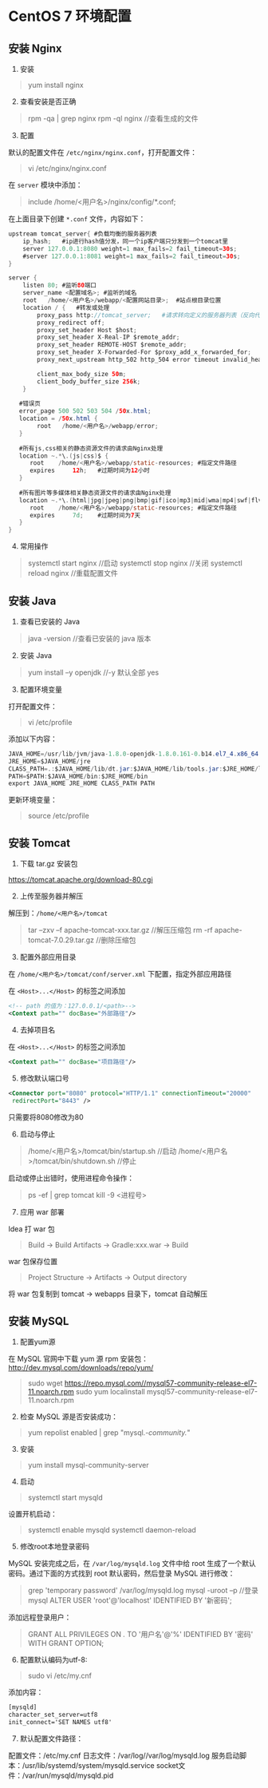 # CentOS 7 环境配置
## 安装 Nginx

1. 安装

> yum install nginx

2. 查看安装是否正确

> rpm -qa | grep nginx
> rpm -ql nginx	//查看生成的文件

3. 配置

默认的配置文件在 `/etc/nginx/nginx.conf`，打开配置文件：

> vi /etc/nginx/nginx.conf

在 `server` 模块中添加：

> include /home/<用户名>/nginx/config/*.conf;

在上面目录下创建 `*.conf` 文件，内容如下：


```Java
upstream tomcat_server{ #负载均衡的服务器列表
    ip_hash;   #ip进行hash值分发，同一个ip客户端只分发到一个tomcat里
    server 127.0.0.1:8080 weight=1 max_fails=2 fail_timeout=30s;
    #server 127.0.0.1:8081 weight=1 max_fails=2 fail_timeout=30s;
}

server {
    listen 80; #监听80端口
    server_name <配置域名>; #监听的域名
    root   /home/<用户名>/webapp/<配置网站目录>;  #站点根目录位置
    location / {   #转发或处理
        proxy_pass http://tomcat_server;   #请求转向定义的服务器列表（反向代理）
        proxy_redirect off;
        proxy_set_header Host $host;
        proxy_set_header X-Real-IP $remote_addr;
        proxy_set_header REMOTE-HOST $remote_addr;
        proxy_set_header X-Forwarded-For $proxy_add_x_forwarded_for;
        proxy_next_upstream http_502 http_504 error timeout invalid_header;

        client_max_body_size 50m;
        client_body_buffer_size 256k;
    }  
   
   #错误页
   error_page 500 502 503 504 /50x.html;  
   location = /50x.html {
        root   /home/<用户名>/webapp/error;
   }
   
   #所有js,css相关的静态资源文件的请求由Nginx处理
   location ~.*\.(js|css)$ {
      root    /home/<用户名>/webapp/static-resources; #指定文件路径
      expires     12h;   #过期时间为12小时
   }
   
   #所有图片等多媒体相关静态资源文件的请求由Nginx处理
   location ~.*\.(html|jpg|jpeg|png|bmp|gif|ico|mp3|mid|wma|mp4|swf|flv|rar|zip|txt|doc|ppt|xls|pdf)$ {
      root    /home/<用户名>/webapp/static-resources; #指定文件路径
      expires     7d;    #过期时间为7天
   }
}
```

4. 常用操作

> systemctl start nginx //启动
> systemctl stop nginx  //关闭
> systemctl reload nginx    //重载配置文件

## 安装 Java

1. 查看已安装的 Java

> java -version //查看已安装的 java 版本

2. 安装 Java

> yum install –y openjdk    //-y 默认全部 yes

3. 配置环境变量

打开配置文件：

> vi /etc/profile

添加以下内容：

```Java
JAVA_HOME=/usr/lib/jvm/java-1.8.0-openjdk-1.8.0.161-0.b14.el7_4.x86_64
JRE_HOME=$JAVA_HOME/jre
CLASS_PATH=.:$JAVA_HOME/lib/dt.jar:$JAVA_HOME/lib/tools.jar:$JRE_HOME/lib
PATH=$PATH:$JAVA_HOME/bin:$JRE_HOME/bin
export JAVA_HOME JRE_HOME CLASS_PATH PATH
```

更新环境变量：

> source /etc/profile

## 安装 Tomcat

1. 下载 tar.gz 安装包

https://tomcat.apache.org/download-80.cgi

2. 上传至服务器并解压

解压到：`/home/<用户名>/tomcat`

> tar –zxv –f apache-tomcat-xxx.tar.gz	//解压压缩包
> rm -rf apache-tomcat-7.0.29.tar.gz	//删除压缩包

3. 配置外部应用目录

在 `/home/<用户名>/tomcat/conf/server.xml` 下配置，指定外部应用路径

在 `<Host>...</Host>` 的标签之间添加

```Xml
<!-- path 的值为：127.0.0.1/<path>-->
<Context path="" docBase="外部路径"/>

```

4. 去掉项目名

在 `<Host>...</Host>` 的标签之间添加

```Xml
<Context path="" docBase="项目路径"/>
```

5. 修改默认端口号

```Xml
<Connector port="8080" protocol="HTTP/1.1" connectionTimeout="20000"
 redirectPort="8443" />
```

只需要将8080修改为80

6. 启动与停止

> /home/<用户名>/tomcat/bin/startup.sh	//启动
> /home/<用户名>/tomcat/bin/shutdown.sh	//停止

启动或停止出错时，使用进程命令操作：

> ps -ef | grep tomcat
> kill -9 <进程号>

7. 应用 war 部署

Idea 打 war 包

> Build -> Build Artifacts -> Gradle:xxx.war -> Build

war 包保存位置
> Project Structure -> Artifacts -> Output directory

将 war 包复制到 tomcat -> webapps 目录下，tomcat 自动解压

## 安装 MySQL

1. 配置yum源

在 MySQL 官网中下载 yum 源 rpm 安装包：
http://dev.mysql.com/downloads/repo/yum/

> sudo wget https://repo.mysql.com//mysql57-community-release-el7-11.noarch.rpm
> sudo yum localinstall mysql57-community-release-el7-11.noarch.rpm

2. 检查 MySQL 源是否安装成功：

> yum repolist enabled | grep "mysql.*-community.*"

3. 安装

> yum install mysql-community-server

4. 启动

> systemctl start mysqld

设置开机启动：

> systemctl enable mysqld
> systemctl daemon-reload

5. 修改root本地登录密码

MySQL 安装完成之后，在 `/var/log/mysqld.log` 文件中给 root 生成了一个默认密码。通过下面的方式找到 root 默认密码，然后登录 MySQL 进行修改：

> grep 'temporary password' /var/log/mysqld.log
> mysql -uroot –p	//登录mysql
> ALTER USER 'root'@'localhost' IDENTIFIED BY '新密码';

添加远程登录用户：

> GRANT ALL PRIVILEGES ON *.* TO '用户名'@'%' IDENTIFIED BY '密码' WITH GRANT OPTION;

6. 配置默认编码为utf-8:

> sudo vi /etc/my.cnf

添加内容：

```Xml
[mysqld]
character_set_server=utf8
init_connect='SET NAMES utf8'
```

7. 默认配置文件路径：

配置文件：/etc/my.cnf 
日志文件：/var/log//var/log/mysqld.log 
服务启动脚本：/usr/lib/systemd/system/mysqld.service 
socket文件：/var/run/mysqld/mysqld.pid


